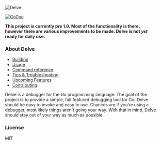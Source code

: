 ![Delve](https://raw.githubusercontent.com/derekparker/delve/master/assets/delve_horizontal.png)

[![GoDoc](https://godoc.org/github.com/derekparker/delve?status.svg)](https://godoc.org/github.com/derekparker/delve)

**This project is currently pre 1.0. Most of the functionality is there, however there are various improvements to be made. Delve is not _yet_ ready for daily use.**

### About Delve

- [Building](https://github.com/derekparker/delve/wiki/Building)
- [Usage](https://github.com/derekparker/delve/wiki/Usage)
- [Command reference](https://github.com/derekparker/delve/wiki/Commands)
- [Tips & Troubleshooting](https://github.com/derekparker/delve/wiki/Tips-&-Troubleshooting)
- [Upcoming Features](https://github.com/derekparker/delve/wiki/Upcoming-Features)
- [Contributing](https://github.com/derekparker/delve/blob/master/CONTRIBUTING.md)

Delve is a debugger for the Go programming language. The goal of the project is to provide a simple, full featured debugging tool for Go. Delve should be easy to invoke and easy to use. Chances are if you're using a debugger, most likely things aren't going your way. With that in mind, Delve should stay out of your way as much as possible.

### License

MIT
